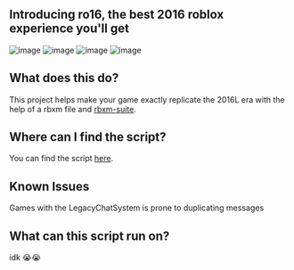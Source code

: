 ## Introducing ro16, the best 2016 roblox experience you'll get
![image](https://github.com/user-attachments/assets/5bee5c2d-02d4-441d-8e39-549f741eb864)
![image](https://github.com/user-attachments/assets/96baf48a-2289-40fb-8c94-f8baee43723b)
![image](https://github.com/user-attachments/assets/84a88790-dedf-4ed9-80d5-0a97dc2fa65d)
![image](https://github.com/user-attachments/assets/e4f34511-5525-43d2-b8dc-4b64a0930f3c)
## What does this do?
This project helps make your game exactly replicate the 2016L era with the help of a rbxm file and [rbxm-suite](https://github.com/richie0866/rbxm-suite#readme).
## Where can I find the script?
You can find the script [here](https://github.com/repoTestn/Roblox16Feel/releases/tag/ro16).
## Known Issues
Games with the LegacyChatSystem is prone to duplicating messages
## What can this script run on?
idk 😭😭
